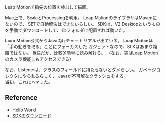 Leap Motionで指先の位置を検出して描画。

Mac上で、ScalaとProcessingを利用。
Leap MotionのライブラリはMavenにないので、
SBTで自動解決はできないらしい。
SDKは、V2 Desktopというものを手動でダウンロードして、
libフォルダに配置すれば動いた。

Leap Motion公式からJava向けチュートリアルが出ている。
Leap Motionは「手の動きを取る」ことにフォーカスした
ガジェットなので、SDKはあまり複雑ではない。
英語だか、比較的簡単に読み解ける。
（なお、実はLeap Motionのカメラ機能にもアクセスできる）

なお、Listenerは、クラスのフィールドに持たせないとダメらしい。
ガベージコレクタにやられるらしく、
Javaが不可解なクラッシュをする。  
当初、これにハマった。

## Reference
- [Hello World](https://developer.leapmotion.com/documentation/java/devguide/Sample_Tutorial.html)
- [SDKのダウンロード](https://developer-archive.leapmotion.com/v2)